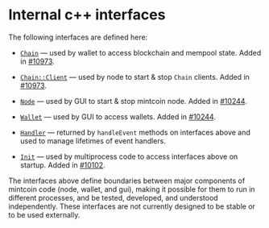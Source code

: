 # Internal c++ interfaces

The following interfaces are defined here:

* [`Chain`](chain.h) — used by wallet to access blockchain and mempool state. Added in [#10973](https://github.com/mintcoin/mintcoin/pull/10973).

* [`Chain::Client`](chain.h) — used by node to start & stop `Chain` clients. Added in [#10973](https://github.com/mintcoin/mintcoin/pull/10973).

* [`Node`](node.h) — used by GUI to start & stop mintcoin node. Added in [#10244](https://github.com/mintcoin/mintcoin/pull/10244).

* [`Wallet`](wallet.h) — used by GUI to access wallets. Added in [#10244](https://github.com/mintcoin/mintcoin/pull/10244).

* [`Handler`](handler.h) — returned by `handleEvent` methods on interfaces above and used to manage lifetimes of event handlers.

* [`Init`](init.h) — used by multiprocess code to access interfaces above on startup. Added in [#10102](https://github.com/mintcoin/mintcoin/pull/10102).

The interfaces above define boundaries between major components of mintcoin code (node, wallet, and gui), making it possible for them to run in different processes, and be tested, developed, and understood independently. These interfaces are not currently designed to be stable or to be used externally.

